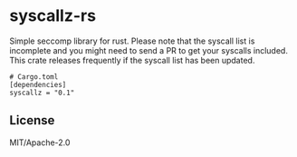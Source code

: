 # syscallz-rs

Simple seccomp library for rust. Please note that the syscall list is
incomplete and you might need to send a PR to get your syscalls included. This
crate releases frequently if the syscall list has been updated.

```
# Cargo.toml
[dependencies]
syscallz = "0.1"
```

## License

MIT/Apache-2.0
